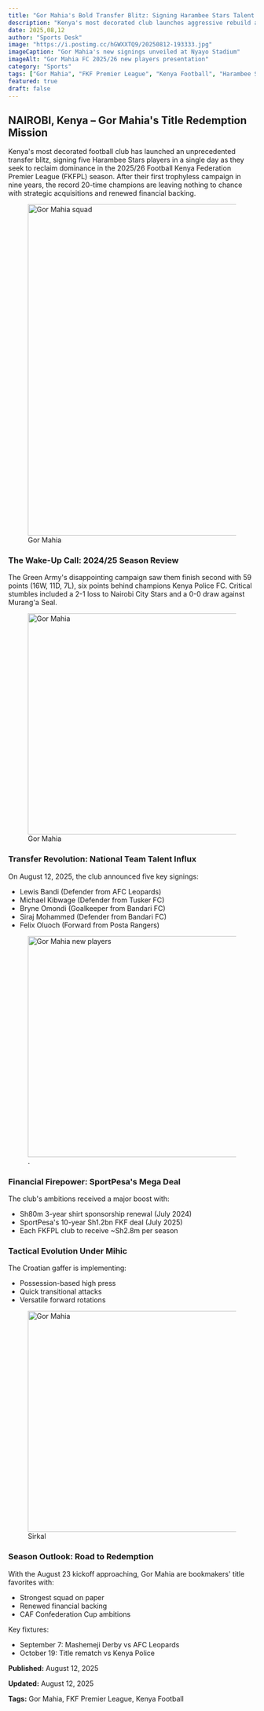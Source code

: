 ```yaml
---
title: "Gor Mahia's Bold Transfer Blitz: Signing Harambee Stars Talent to Dominate 2025/26 FKF Premier League"
description: "Kenya's most decorated club launches aggressive rebuild after trophyless season, signing national team stars ahead of new campaign"
date: 2025,08,12
author: "Sports Desk"
image: "https://i.postimg.cc/hGWXXTQ9/20250812-193333.jpg"
imageCaption: "Gor Mahia's new signings unveiled at Nyayo Stadium"
imageAlt: "Gor Mahia FC 2025/26 new players presentation"
category: "Sports"
tags: ["Gor Mahia", "FKF Premier League", "Kenya Football", "Harambee Stars", "SportPesa"]
featured: true
draft: false
---
```


<div class="article,content">

## NAIROBI, Kenya – Gor Mahia's Title Redemption Mission

Kenya's most decorated football club has launched an unprecedented transfer blitz, signing five Harambee Stars players in a single day as they seek to reclaim dominance in the 2025/26 Football Kenya Federation Premier League (FKFPL) season. After their first trophyless campaign in nine years, the record 20-time champions are leaving nothing to chance with strategic acquisitions and renewed financial backing.

<figure class="featured,image">
  <img 
    src="https://i.postimg.cc/hGWXXTQ9/20250812-193333.jpg" 
    alt="Gor Mahia squad"
    loading="lazy"
    width="1200"
    height="675"
  />
  <figcaption>Gor Mahia</figcaption>
</figure>

### The Wake-Up Call: 2024/25 Season Review

The Green Army's disappointing campaign saw them finish second with 59 points (16W, 11D, 7L), six points behind champions Kenya Police FC. Critical stumbles included a 2-1 loss to Nairobi City Stars and a 0-0 draw against Murang'a Seal.

<figure class="content,image">
  <img 
    src="https://i.postimg.cc/TwQ1Ns79/20250812-193204.jpg" 
    alt="Gor Mahia"
    loading="lazy"
    width="800"
    height="450"
  />
  <figcaption>Gor Mahia</figcaption>
</figure>

### Transfer Revolution: National Team Talent Influx

On August 12, 2025, the club announced five key signings:
- Lewis Bandi (Defender from AFC Leopards)
- Michael Kibwage (Defender from Tusker FC) 
- Bryne Omondi (Goalkeeper from Bandari FC)
- Siraj Mohammed (Defender from Bandari FC)
- Felix Oluoch (Forward from Posta Rangers)

<figure class="content,image">
  <img 
    src="https://i.postimg.cc/658qzYdr/20250812-193157.jpg" 
    alt="Gor Mahia new players"
    loading="lazy"
    width="800"
    height="450"
  />
  <figcaption>.</figcaption>
</figure>

### Financial Firepower: SportPesa's Mega Deal

The club's ambitions received a major boost with:
- Sh80m 3-year shirt sponsorship renewal (July 2024)
- SportPesa's 10-year Sh1.2bn FKF deal (July 2025)
- Each FKFPL club to receive ~Sh2.8m per season

### Tactical Evolution Under Mihic

The Croatian gaffer is implementing:
- Possession-based high press
- Quick transitional attacks  
- Versatile forward rotations

<figure class="content,image">
  <img 
    src="https://i.postimg.cc/kgdC8cwX/20250812-193153.jpg" 
    alt="Gor Mahia"
    loading="lazy"
    width="800"
    height="450"
  />
  <figcaption>Sirkal</figcaption>
</figure>

### Season Outlook: Road to Redemption

With the August 23 kickoff approaching, Gor Mahia are bookmakers' title favorites with:
- Strongest squad on paper
- Renewed financial backing
- CAF Confederation Cup ambitions

Key fixtures:
- September 7: Mashemeji Derby vs AFC Leopards  
- October 19: Title rematch vs Kenya Police

<div class="article,meta">
  <p><strong>Published:</strong> August 12, 2025</p>
  <p><strong>Updated:</strong> August 12, 2025</p>
  <p><strong>Tags:</strong> Gor Mahia, FKF Premier League, Kenya Football</p>
</div>

</div>